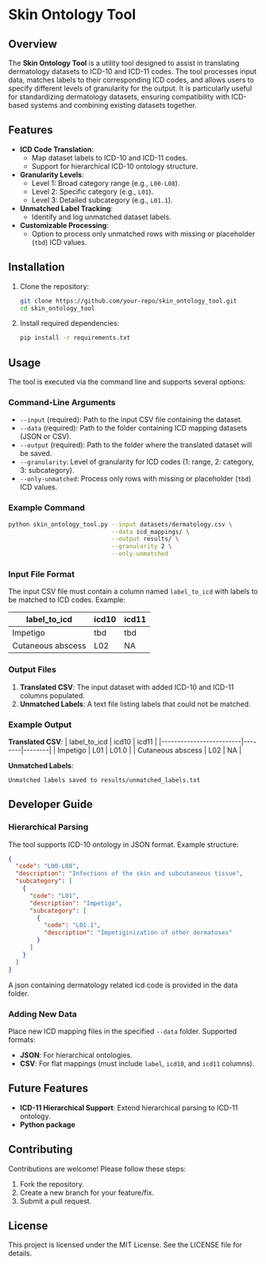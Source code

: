 # Skin Ontology Tool

## Overview
The **Skin Ontology Tool** is a utility tool designed to assist in translating dermatology datasets to ICD-10 and ICD-11 codes. The tool processes input data, matches labels to their corresponding ICD codes, and allows users to specify different levels of granularity for the output. It is particularly useful for standardizing dermatology datasets, ensuring compatibility with ICD-based systems and combining existing datasets together.

## Features
- **ICD Code Translation**:
  - Map dataset labels to ICD-10 and ICD-11 codes.
  - Support for hierarchical ICD-10 ontology structure.
- **Granularity Levels**:
  - Level 1: Broad category range (e.g., `L00-L08`).
  - Level 2: Specific category (e.g., `L01`).
  - Level 3: Detailed subcategory (e.g., `L01.1`).
- **Unmatched Label Tracking**:
  - Identify and log unmatched dataset labels.
- **Customizable Processing**:
  - Option to process only unmatched rows with missing or placeholder (`tbd`) ICD values.

## Installation
1. Clone the repository:
   ```bash
   git clone https://github.com/your-repo/skin_ontology_tool.git
   cd skin_ontology_tool
   ```
2. Install required dependencies:
   ```bash
   pip install -r requirements.txt
   ```

## Usage
The tool is executed via the command line and supports several options:

### Command-Line Arguments
- `--input` (required): Path to the input CSV file containing the dataset.
- `--data` (required): Path to the folder containing ICD mapping datasets (JSON or CSV).
- `--output` (required): Path to the folder where the translated dataset will be saved.
- `--granularity`: Level of granularity for ICD codes (1: range, 2: category, 3: subcategory).
- `--only-unmatched`: Process only rows with missing or placeholder (`tbd`) ICD values.

### Example Command
```bash
python skin_ontology_tool.py --input datasets/dermatology.csv \
                             --data icd_mappings/ \
                             --output results/ \
                             --granularity 2 \
                             --only-unmatched
```

### Input File Format
The input CSV file must contain a column named `label_to_icd` with labels to be matched to ICD codes. Example:

| label_to_icd            | icd10  | icd11  |
|-------------------------|--------|--------|
| Impetigo               | tbd    | tbd    |
| Cutaneous abscess      | L02    | NA     |

### Output Files
1. **Translated CSV**: The input dataset with added ICD-10 and ICD-11 columns populated.
2. **Unmatched Labels**: A text file listing labels that could not be matched.

### Example Output
**Translated CSV**:
| label_to_icd            | icd10  | icd11  |
|-------------------------|--------|--------|
| Impetigo               | L01    | L01.0  |
| Cutaneous abscess      | L02    | NA     |

**Unmatched Labels**:
```
Unmatched labels saved to results/unmatched_labels.txt
```

## Developer Guide

### Hierarchical Parsing
The tool supports ICD-10 ontology in JSON format. Example structure:
```json
{
  "code": "L00-L08",
  "description": "Infections of the skin and subcutaneous tissue",
  "subcategory": [
    {
      "code": "L01",
      "description": "Impetigo",
      "subcategory": [
        {
          "code": "L01.1",
          "description": "Impetiginization of other dermatoses"
        }
      ]
    }
  ]
}
```
A json containing dermatology related icd code is provided in the data folder. 

### Adding New Data
Place new ICD mapping files in the specified `--data` folder. Supported formats:
- **JSON**: For hierarchical ontologies.
- **CSV**: For flat mappings (must include `label`, `icd10`, and `icd11` columns).

## Future Features
- **ICD-11 Hierarchical Support**: Extend hierarchical parsing to ICD-11 ontology.
- **Python package**

## Contributing
Contributions are welcome! Please follow these steps:
1. Fork the repository.
2. Create a new branch for your feature/fix.
3. Submit a pull request.

## License
This project is licensed under the MIT License. See the LICENSE file for details.

